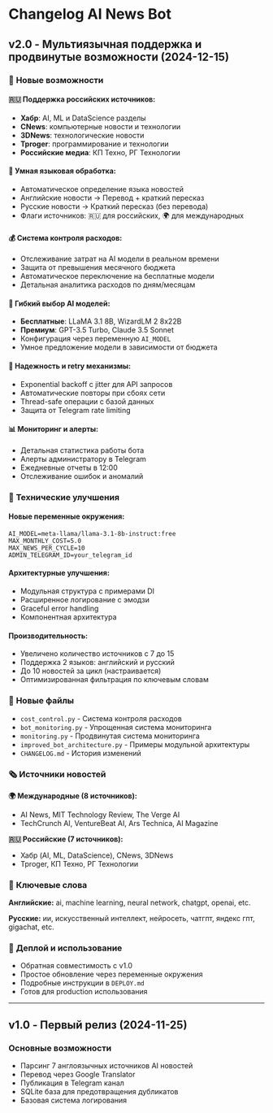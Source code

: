 # Changelog AI News Bot

## v2.0 - Мультиязычная поддержка и продвинутые возможности (2024-12-15)

### 🌟 **Новые возможности**

#### 🇷🇺 **Поддержка российских источников:**
- **Хабр**: AI, ML и DataScience разделы
- **CNews**: компьютерные новости и технологии
- **3DNews**: технологические новости
- **Tproger**: программирование и технологии
- **Российские медиа**: КП Техно, РГ Технологии

#### 🤖 **Умная языковая обработка:**
- Автоматическое определение языка новостей
- Английские новости → Перевод + краткий пересказ
- Русские новости → Краткий пересказ (без перевода)
- Флаги источников: 🇷🇺 для российских, 🌍 для международных

#### 💰 **Система контроля расходов:**
- Отслеживание затрат на AI модели в реальном времени
- Защита от превышения месячного бюджета
- Автоматическое переключение на бесплатные модели
- Детальная аналитика расходов по дням/месяцам

#### 🧠 **Гибкий выбор AI моделей:**
- **Бесплатные**: LLaMA 3.1 8B, WizardLM 2 8x22B
- **Премиум**: GPT-3.5 Turbo, Claude 3.5 Sonnet
- Конфигурация через переменную `AI_MODEL`
- Умное предложение модели в зависимости от бюджета

#### 🔄 **Надежность и retry механизмы:**
- Exponential backoff с jitter для API запросов
- Автоматические повторы при сбоях сети
- Thread-safe операции с базой данных
- Защита от Telegram rate limiting

#### 📊 **Мониторинг и алерты:**
- Детальная статистика работы бота
- Алерты администратору в Telegram
- Ежедневные отчеты в 12:00
- Отслеживание ошибок и аномалий

### 🔧 **Технические улучшения**

#### **Новые переменные окружения:**
```env
AI_MODEL=meta-llama/llama-3.1-8b-instruct:free
MAX_MONTHLY_COST=5.0
MAX_NEWS_PER_CYCLE=10
ADMIN_TELEGRAM_ID=your_telegram_id
```

#### **Архитектурные улучшения:**
- Модульная структура с примерами DI
- Расширенное логирование с эмодзи
- Graceful error handling
- Компонентная архитектура

#### **Производительность:**
- Увеличено количество источников с 7 до 15
- Поддержка 2 языков: английский и русский
- До 10 новостей за цикл (настраивается)
- Оптимизированная фильтрация по ключевым словам

### 📁 **Новые файлы**

- `cost_control.py` - Система контроля расходов
- `bot_monitoring.py` - Упрощенная система мониторинга
- `monitoring.py` - Продвинутая система мониторинга
- `improved_bot_architecture.py` - Примеры модульной архитектуры
- `CHANGELOG.md` - История изменений

### 🗞️ **Источники новостей**

**🌍 Международные (8 источников):**
- AI News, MIT Technology Review, The Verge AI
- TechCrunch AI, VentureBeat AI, Ars Technica, AI Magazine

**🇷🇺 Российские (7 источников):**
- Хабр (AI, ML, DataScience), CNews, 3DNews
- Tproger, КП Техно, РГ Технологии

### 🔑 **Ключевые слова**

**Английские:** ai, machine learning, neural network, chatgpt, openai, etc.

**Русские:** ии, искусственный интеллект, нейросеть, чатгпт, яндекс гпт, gigachat, etc.

### 🚀 **Деплой и использование**

- Обратная совместимость с v1.0
- Простое обновление через переменные окружения
- Подробные инструкции в `DEPLOY.md`
- Готов для production использования

---

## v1.0 - Первый релиз (2024-11-25)

### **Основные возможности**
- Парсинг 7 англоязычных источников AI новостей
- Перевод через Google Translator
- Публикация в Telegram канал
- SQLite база для предотвращения дубликатов
- Базовая система логирования 